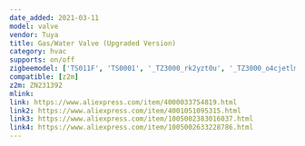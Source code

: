 ```yaml
---
date_added: 2021-03-11
model: valve
vendor: Tuya
title: Gas/Water Valve (Upgraded Version)
category: hvac
supports: on/off
zigbeemodel: ['TS011F', 'TS0001', '_TZ3000_rk2yzt0u', '_TZ3000_o4cjetlm','_TZ3000_h3noz0a5', '_TYZB01_4tlksk8a']
compatible: [z2m]
z2m: ZN231392
mlink: 
link: https://www.aliexpress.com/item/4000033754819.html
link2: https://www.aliexpress.com/item/4001051095315.html
link3: https://www.aliexpress.com/item/1005002383016037.html
link4: https://www.aliexpress.com/item/1005002633228786.html
---
```

